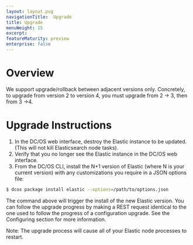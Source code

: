```yaml
---
layout: layout.pug
navigationTitle:  Upgrade
title: Upgrade
menuWeight: 15
excerpt:
featureMaturity: preview
enterprise: false
---
```


<!-- This source repo for this topic is https://github.com/mesosphere/dcos-commons -->


# Overview
We support upgrade/rollback between adjacent versions only. Concretely, to upgrade from version 2 to version 4, you must upgrade from 2 -> 3, then from 3 ->4.

# Upgrade Instructions

1. In the DC/OS web interface, destroy the Elastic instance to be updated. (This will not kill Elasticsearch node tasks).
2. Verify that you no longer see the Elastic instance in the DC/OS web interface.
3. From the DC/OS CLI, install the N+1 version of Elastic (where N is your current version) with any customizations you require in a JSON options file:

```bash
$ dcos package install elastic --options=/path/to/options.json
```

The command above will trigger the install of the new Elastic version. You can follow the upgrade progress by making a REST request identical to the one used to follow the progress of a configuration upgrade. See the Configuring section for more information.

Note: The upgrade process will cause all of your Elastic node processes to restart.
